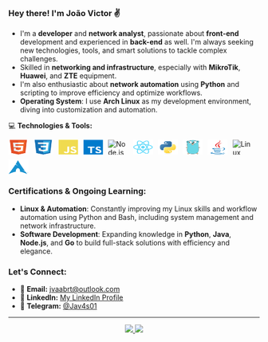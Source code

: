 ### Hey there! I'm João Victor ✌️

- I'm a **developer** and **network analyst**, passionate about **front-end** development and experienced in **back-end** as well. I'm always seeking new technologies, tools, and smart solutions to tackle complex challenges.
- Skilled in **networking and infrastructure**, especially with **MikroTik**, **Huawei**, and **ZTE** equipment.
- I'm also enthusiastic about **network automation** using **Python** and scripting to improve efficiency and optimize workflows.
- **Operating System**: I use **Arch Linux** as my development environment, diving into customization and automation.

💻 **Technologies & Tools:**

<div style="display: flex; flex-wrap: wrap; gap: 10px;">
  <img alt="HTML" height="30" width="40" src="https://raw.githubusercontent.com/devicons/devicon/master/icons/html5/html5-original.svg">
  <img alt="CSS" height="30" width="40" src="https://raw.githubusercontent.com/devicons/devicon/master/icons/css3/css3-original.svg">
  <img alt="JavaScript" height="30" width="40" src="https://raw.githubusercontent.com/devicons/devicon/master/icons/javascript/javascript-plain.svg">
  <img alt="TypeScript" height="30" width="40" src="https://raw.githubusercontent.com/devicons/devicon/master/icons/typescript/typescript-plain.svg">
  <img alt="Node.js" height="30" width="40" src="https://img.icons8.com/fluency/50/000000/node-js.png">
  <img alt="React" height="30" width="40" src="https://raw.githubusercontent.com/devicons/devicon/master/icons/react/react-original.svg">
  <img alt="Python" height="30" width="40" src="https://raw.githubusercontent.com/devicons/devicon/master/icons/python/python-original.svg">
  <img alt="Golang" height="30" width="40" src="https://raw.githubusercontent.com/devicons/devicon/master/icons/go/go-original.svg">
  <img alt="Java" height="30" width="40" src="https://raw.githubusercontent.com/devicons/devicon/master/icons/java/java-original.svg">
  <img alt="Linux" height="30" width="40" src="https://upload.wikimedia.org/wikipedia/commons/thumb/3/35/Tux.svg/1200px-Tux.svg.png">
  <img alt="Arch Linux" height="30" width="40" src="https://raw.githubusercontent.com/devicons/devicon/master/icons/archlinux/archlinux-original.svg">
</div>

### Certifications & Ongoing Learning:

- **Linux & Automation**: Constantly improving my Linux skills and workflow automation using Python and Bash, including system management and network infrastructure.
- **Software Development**: Expanding knowledge in **Python**, **Java**, **Node.js**, and **Go** to build full-stack solutions with efficiency and elegance.

### Let's Connect:

- 📧 **Email:** [jvaabrt@outlook.com](mailto:jvaabrt@outlook.com)
- 🔗 **LinkedIn:** [My LinkedIn Profile](https://www.linkedin.com/in/jo%C3%A3o-victor-arruda-albuquerque-941480180/)
- 📱 **Telegram:** [@Jav4s01](https://t.me/Jav4s01)

---

<div align="center">
  <a href="https://github.com/JVDAA">
    <img height="180em" src="https://github-readme-stats.vercel.app/api?username=JVDAA&show_icons=true&theme=dark&include_all_commits=true&count_private=true"/>
    <img height="180em" src="https://github-readme-stats.vercel.app/api/top-langs/?username=JVDAA&layout=compact&langs_count=7&theme=dark"/>
  </a>
</div>
